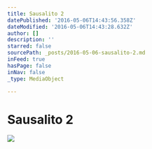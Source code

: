 ```yaml
---
title: Sausalito 2
datePublished: '2016-05-06T14:43:56.358Z'
dateModified: '2016-05-06T14:43:28.632Z'
author: []
description: ''
starred: false
sourcePath: _posts/2016-05-06-sausalito-2.md
inFeed: true
hasPage: false
inNav: false
_type: MediaObject

---
```

# Sausalito 2
![](https://the-grid-user-content.s3-us-west-2.amazonaws.com/1584de83-f5f5-402a-9b62-41a87e10be2a.jpg)